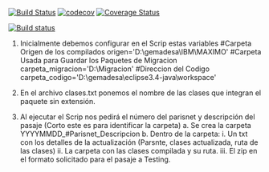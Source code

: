 [![Build Status](https://travis-ci.org/ylvaldes/clasesTesting.svg?branch=master)](https://travis-ci.org/ylvaldes/clasesTesting)
[![codecov](https://codecov.io/gh/ylvaldes/clasesTesting/branch/master/graph/badge.svg)](https://codecov.io/gh/ylvaldes/clasesTesting)
[![Coverage Status](https://coveralls.io/repos/github/ylvaldes/clasesTesting/badge.svg)](https://coveralls.io/github/ylvaldes/clasesTesting)

[![Build status](https://ci.appveyor.com/api/projects/status/8npkajpaakxx11sb?svg=true)](https://ci.appveyor.com/project/ylvaldes/clasestesting)

1.	Inicialmente debemos configurar en el Scrip estas variables 
#Carpeta Origen de los compilados
origen='D:\gemadesa\IBM\MAXIMO'
#Carpeta Usada para Guardar los Paquetes de Migracion
carpeta_migracion='D:\Migracion'
#Direccion del Codigo
carpeta_codigo='D:\gemadesa\eclipse3.4-java\workspace'

2.	En el archivo clases.txt ponemos el nombre de las clases que integran el paquete sin extensión. 
3.	Al ejecutar el Scrip nos pedirá el número del parisnet y descripción del pasaje (Corto este es para identificar la carpeta)
a.	Se crea la carpeta  YYYYMMDD_#Parisnet_Descripcion
b.	Dentro de la carpeta:
i.	Un txt con los detalles de la actualización (Parsnte, clases actualizada, ruta de las clases)
ii.	La carpeta con las clases compilada y su ruta.
iii.	El zip en el formato solicitado para el pasaje a Testing. 
